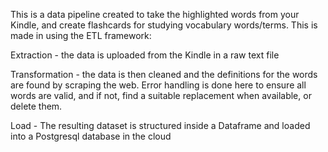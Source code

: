 This is a data pipeline created to take the highlighted words from your Kindle, and create flashcards for studying vocabulary words/terms.
This is made in using the ETL framework:

Extraction - the data is uploaded from the Kindle in a raw text file

Transformation - the data is then cleaned and the definitions for the words are found by scraping the web. Error handling is done here to ensure all words are valid, and if   not, find a suitable replacement when available, or delete them.

Load - The resulting dataset is structured inside a Dataframe and loaded into a Postgresql database in the cloud